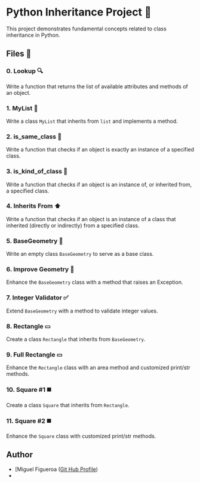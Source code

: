 # Python Inheritance Project 🐍

This project demonstrates fundamental concepts related to class inheritance in Python.

## Files 📂

### 0. Lookup 🔍

Write a function that returns the list of available attributes and methods of an object.

### 1. MyList 📝

Write a class `MyList` that inherits from `list` and implements a method.

### 2. is_same_class 🔄

Write a function that checks if an object is exactly an instance of a specified class.

### 3. is_kind_of_class 🔄

Write a function that checks if an object is an instance of, or inherited from, a specified class.

### 4. Inherits From ⬆️

Write a function that checks if an object is an instance of a class that inherited (directly or indirectly) from a specified class.

### 5. BaseGeometry 📏

Write an empty class `BaseGeometry` to serve as a base class.

### 6. Improve Geometry 📏

Enhance the `BaseGeometry` class with a method that raises an Exception.

### 7. Integer Validator ✅

Extend `BaseGeometry` with a method to validate integer values.

### 8. Rectangle ▭

Create a class `Rectangle` that inherits from `BaseGeometry`.

### 9. Full Rectangle ▭

Enhance the `Rectangle` class with an area method and customized print/str methods.

### 10. Square #1 ◼️

Create a class `Square` that inherits from `Rectangle`.

### 11. Square #2 ◼️

Enhance the `Square` class with customized print/str methods.

## Author
- [Miguel Figueroa ([Git Hub Profile](https://github.com/figue0122))
-
